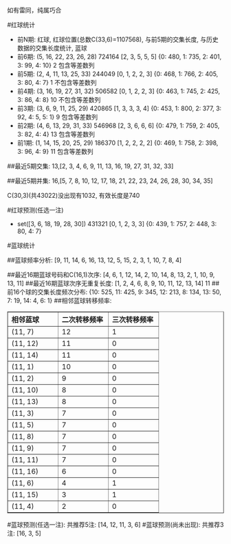 <!-- 
.. title: 双色球2014139期(2014-11-30)数据分析报告
.. slug: slott-2014139-2014-11-30-report
.. date: 2014-12-01 08:00:00 UTC+08:00
.. tags: Lottery
.. link: 
.. description: 
.. type: text
-->

如有雷同，纯属巧合

<!-- TEASER_END-->

#红球统计

- 前N期: 红球, 红球位置(总数C(33,6)=1107568), 与前5期的交集长度, 与历史数据的交集长度统计, 蓝球
- 前6期: (5, 16, 22, 23, 26, 28) 724164 [2, 3, 5, 5, 5] {0: 480, 1: 735, 2: 401, 3: 99, 4: 10} 2 包含等差数列
- 前5期: (2, 4, 11, 13, 25, 33) 244049 [0, 1, 2, 2, 3] {0: 468, 1: 766, 2: 405, 3: 80, 4: 7} 1 不包含等差数列
- 前4期: (3, 16, 19, 27, 31, 32) 506582 [0, 1, 2, 2, 3] {0: 463, 1: 745, 2: 425, 3: 86, 4: 8} 10 不包含等差数列
- 前3期: (3, 6, 9, 11, 25, 29) 420865 [1, 3, 3, 3, 4] {0: 453, 1: 800, 2: 377, 3: 92, 4: 5, 5: 1} 9 包含等差数列
- 前2期: (4, 6, 13, 29, 31, 33) 546968 [2, 3, 6, 6, 6] {0: 479, 1: 759, 2: 405, 3: 82, 4: 4} 13 包含等差数列
- 前1期: (1, 14, 15, 20, 25, 29) 186370 [1, 2, 2, 2, 2] {0: 469, 1: 758, 2: 398, 3: 96, 4: 9} 11 包含等差数列

##最近5期交集:
13,[2, 3, 4, 6, 9, 11, 13, 16, 19, 27, 31, 32, 33]

##最近5期并集:
16,[5, 7, 8, 10, 12, 17, 18, 21, 22, 23, 24, 26, 28, 30, 34, 35]

C(30,3)(共43022)没出现有1032, 
有效长度是740

#红球预测(任选一注)

- set([3, 6, 18, 19, 28, 30]) 431321 [0, 1, 2, 3, 3] {0: 439, 1: 757, 2: 448, 3: 80, 4: 7}

#蓝球统计

##蓝球频率分析:
[9, 11, 14, 6, 16, 13, 12, 5, 15, 2, 3, 1, 10, 7, 8, 4]

##最近16期蓝球号码和C(16,1)次序:
[4, 6, 1, 12, 14, 2, 10, 14, 8, 13, 2, 1, 10, 9, 13, 11]
##最近16期蓝球次序无重复长度:
[1, 2, 4, 6, 8, 9, 10, 11, 12, 13, 14] 11
##前16个球的交集长度频次分布:
{10: 525, 11: 425, 9: 345, 12: 213, 8: 134, 13: 50, 7: 19, 14: 4, 6: 1}
##相邻蓝球转移频率:
<table border="1" class="table table-striped dataframe">
  <thead>
    <tr style="text-align: left;">
      <th style="min-width: 100px;">相邻蓝球</th>
      <th style="min-width: 100px;">二次转移频率</th>
      <th style="min-width: 100px;">三次转移频率</th>
    </tr>
  </thead>
  <tbody>
    <tr>
      <td>  (11, 7)</td>
      <td> 12</td>
      <td> 1</td>
    </tr>
    <tr>
      <td> (11, 12)</td>
      <td> 11</td>
      <td> 0</td>
    </tr>
    <tr>
      <td> (11, 14)</td>
      <td> 11</td>
      <td> 0</td>
    </tr>
    <tr>
      <td>  (11, 1)</td>
      <td> 10</td>
      <td> 0</td>
    </tr>
    <tr>
      <td>  (11, 2)</td>
      <td>  9</td>
      <td> 0</td>
    </tr>
    <tr>
      <td> (11, 10)</td>
      <td>  8</td>
      <td> 0</td>
    </tr>
    <tr>
      <td> (11, 13)</td>
      <td>  8</td>
      <td> 0</td>
    </tr>
    <tr>
      <td>  (11, 3)</td>
      <td>  7</td>
      <td> 0</td>
    </tr>
    <tr>
      <td>  (11, 5)</td>
      <td>  7</td>
      <td> 0</td>
    </tr>
    <tr>
      <td>  (11, 8)</td>
      <td>  7</td>
      <td> 0</td>
    </tr>
    <tr>
      <td>  (11, 9)</td>
      <td>  7</td>
      <td> 0</td>
    </tr>
    <tr>
      <td> (11, 11)</td>
      <td>  7</td>
      <td> 0</td>
    </tr>
    <tr>
      <td> (11, 16)</td>
      <td>  6</td>
      <td> 0</td>
    </tr>
    <tr>
      <td>  (11, 6)</td>
      <td>  4</td>
      <td> 1</td>
    </tr>
    <tr>
      <td> (11, 15)</td>
      <td>  3</td>
      <td> 1</td>
    </tr>
    <tr>
      <td>  (11, 4)</td>
      <td>  2</td>
      <td> 0</td>
    </tr>
  </tbody>
</table>
#蓝球预测(任选一注):
共推荐5注: [14, 12, 11, 3, 6]
#蓝球预测(尚未出现):
共推荐3注: [16, 3, 5]

